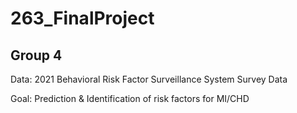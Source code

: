 # 263_FinalProject

## Group 4
Data: 2021 Behavioral Risk Factor Surveillance System Survey Data </n>

Goal: Prediction & Identification of risk factors for MI/CHD</n>
